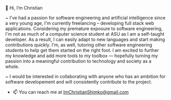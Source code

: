 👋 Hi, I’m Christian

~ I've had a passion for software engineering and artificial intelligence since a very young age, I'm currently freelancing – developing full stack web applications. Considering my premature exposure to software engineering, I'm not as much of a computer science student at ASU as I am a self-taught developer. As a result, I can easily adapt to new languages and start making contributions quickly. I'm, as well, tutoring other software engineering students to help get them started on the right foot. I am excited to further my knowledge and add more tools to my toolbox — hopefully turning my passion into a meaningful contribution to technology and society as a whole.

~ I would be interested in collaborating with anyone who has an ambition for software developement and will consistently contribute to the project. 

- 📫 You can reach me at ImChristianShimko@gmail.com

